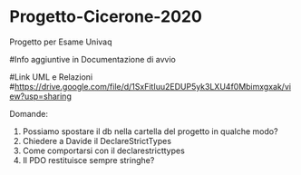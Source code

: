 # Progetto-Cicerone-2020
Progetto per Esame Univaq

#Info aggiuntive in Documentazione di avvio

#Link UML e Relazioni
#https://drive.google.com/file/d/1SxFitIuu2EDUP5yk3LXU4f0Mbimxgxak/view?usp=sharing

Domande:
1) Possiamo spostare il db nella cartella del progetto in qualche modo?
2) Chiedere a Davide il DeclareStrictTypes
3) Come comportarsi con il declarestricttypes
4) Il PDO restituisce sempre stringhe?
